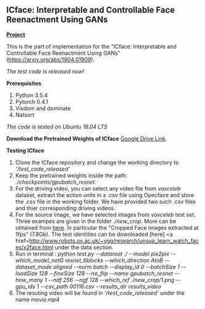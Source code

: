 ## ICface: Interpretable and Controllable Face Reenactment Using GANs ##

[**Project**](https://tutvision.github.io/icface/)   

This is the part of implementation for the  "ICface: Interpretable and Controllable Face Reenactment Using GANs" (https://arxiv.org/abs/1904.01909). 

*The test code is released now!*

**Prerequisites**
1. Python 3.5.4
2. Pytorch 0.4.1
3. Visdom and dominate 
4. Natsort

*The code is tested on Ubuntu 16.04 LTS* 

**Download the Pretrained Weights of ICface**
[Google Drive Link](https://drive.google.com/drive/folders/1jvD8R-Ggo3Seg2tF-JsqlOjwropVwN1S?usp=sharing). 

**Testing ICface**

1. Clone the ICface repository and change the working directory to *'/test_code_released'* 
2. Keep the pretrained weights inside the path: *./checkpoints/gpubatch_resnet*. 
3. For the driving video, you can select any video file from *voxceleb* dataset, extract the action units in a .csv file using Opecface and store the .csv file in the working folder. We have provided two such .csv files and thier corresponding driving videos.
4. For the source image, we have selected images from *voxceleb* test set. Three exampes are given in the folder *./new_crop*. More can be obtained from [here](http://www.robots.ox.ac.uk/~vgg/research/CMBiometrics/). In particular the "Cropped Face Images extracted at 1fps" (7.8Gb). The test identities can be downloaded [here] <a href=http://www.robots.ox.ac.uk/~vgg/research/unsup_learn_watch_faces/x2face.html</a> under the data section.
5. Run in terminal : *python test.py --dataroot ./ --model pix2pix --which_model_netG resnet_6blocks --which_direction AtoB --dataset_mode aligned --norm batch --display_id 0 --batchSize 1 --loadSize 128 --fineSize 128 --no_flip --name gpubatch_resnet --how_many 1 --ndf 256 --ngf 128 --which_ref ./new_crop/1.png --gpu_ids 1 --csv_path 00116.csv --results_dir results_video*
6. The resuting video will be found in *'/test_code_released'* under the name *movie.mp4*


